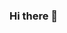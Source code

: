 ### Hi there 👋

<!--
**TheSkout/theskout** is a ✨ _special_ ✨ repository because its `README.md` (this file) appears on your GitHub profile.

Here are some ideas to get you started:
😄 Pronouns: He/Him
- 🔭 I’m currently working on ...
🌱 I’m currently learning **HTML** and **CSS**
- 👯 I’m looking to collaborate on ...
- 🤔 I’m looking for help with ...
- 💬 Ask me about ...
📫 How to reach me: Discord: @theskout001
- ⚡ Fun fact: I'm Russian but i stand with Ukraine
-->
